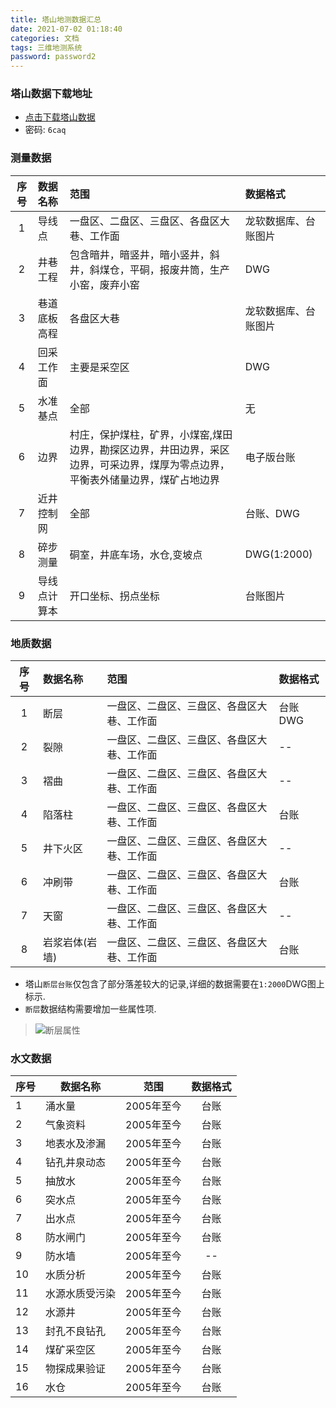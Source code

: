 ```yaml
---
title: 塔山地测数据汇总
date: 2021-07-02 01:18:40
categories: 文档
tags: 三维地测系统
password: password2
---
```


### 塔山数据下载地址
* [点击下载塔山数据](https://pan.baidu.com/s/1LalNxygB37S_REdPMTM0rA)
* 密码: `6caq`

### 测量数据
|  序号   |  数据名称   |  范围  | 数据格式 |
| :--: | :----------------------------| :----|:----|
| 1 |   导线点     |  一盘区、二盘区、三盘区、各盘区大巷、工作面  | 龙软数据库、台账图片 |
| 2 |   井巷工程     |  包含暗井，暗竖井，暗小竖井，斜井，斜煤仓，平硐，报废井筒，生产小窑，废弃小窑  | DWG |
| 3 | 巷道底板高程 |  各盘区大巷  | 龙软数据库、台账图片 |
| 4 |    回采工作面    |  主要是采空区  | DWG |
| 5 | 水准基点   |  全部  | 无 |
| 6 |   边界     |  村庄，保护煤柱，矿界，小煤窑,煤田边界，勘探区边界，井田边界，采区边界，可采边界，煤厚为零点边界，平衡表外储量边界，煤矿占地边界  | 电子版台账 |
| 7 |   近井控制网     |  全部  | 台账、DWG |
| 8 |   碎步测量     |  硐室，井底车场，水仓,变坡点  | DWG(1:2000) |
| 9 |   导线点计算本     |  开口坐标、拐点坐标 | 台账图片 |


### 地质数据
|  序号   |  数据名称   |  范围  | 数据格式 |
| :--: | :----------------------------| :----|:----|
| 1 |   断层     |  一盘区、二盘区、三盘区、各盘区大巷、工作面  | 台账 DWG|
| 2 |   裂隙     |  一盘区、二盘区、三盘区、各盘区大巷、工作面  | -- |
| 3 |   褶曲     |  一盘区、二盘区、三盘区、各盘区大巷、工作面  | -- |
| 4 |   陷落柱     |  一盘区、二盘区、三盘区、各盘区大巷、工作面  | 台账 |
| 5 |   井下火区     |  一盘区、二盘区、三盘区、各盘区大巷、工作面  | -- |
| 6 |   冲刷带     |  一盘区、二盘区、三盘区、各盘区大巷、工作面  | 台账 |
| 7 |   天窗     |  一盘区、二盘区、三盘区、各盘区大巷、工作面  | -- |
| 8 |   岩浆岩体(岩墙)     |  一盘区、二盘区、三盘区、各盘区大巷、工作面  | 台账 |

* 塔山`断层台账`仅包含了部分落差较大的记录,详细的数据需要在`1:2000`DWG图上标示.
* `断层`数据结构需要增加一些属性项.
> ![断层属性](16251596539897.jpg)

### 水文数据
| 序号 | 数据名称      | 范围                 | 数据格式 |
|----|-----------|--------------------|:----:|
| 1  | 涌水量     | 2005年至今    | 台账 |
| 2  | 气象资料    | 2005年至今  | 台账 |
| 3  | 地表水及渗漏  | 2005年至今 | 台账 |
| 4  | 钻孔井泉动态  | 2005年至今    | 台账 |
| 5  | 抽放水     | 2005年至今 | 台账 |
| 6  | 突水点     | 2005年至今 | 台账 |
| 7  | 出水点     | 2005年至今 | 台账 |
| 8  | 防水闸门    | 2005年至今 | 台账 |
| 9  | 防水墙     | 2005年至今 | -- |
| 10 | 水质分析    | 2005年至今  | 台账 |
| 11 | 水源水质受污染 | 2005年至今 | 台账 |
| 12 | 水源井     | 2005年至今 | 台账 |
| 13 | 封孔不良钻孔  | 2005年至今 | 台账 |
| 14 | 煤矿采空区   | 2005年至今 | 台账 |
| 15 | 物探成果验证  | 2005年至今 | 台账 |
| 16 | 水仓        | 2005年至今 | 台账 |

